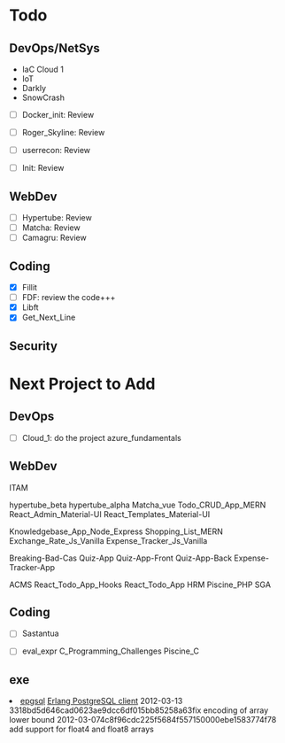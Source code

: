 # Todo


## DevOps/NetSys
- IaC Cloud 1
- IoT
- Darkly
- SnowCrash

- [ ] Docker_init: Review
- [ ] Roger_Skyline: Review
- [ ] userrecon: Review
- [ ] Init: Review






## WebDev
- [ ] Hypertube: Review
- [ ] Matcha: Review
- [ ] Camagru: Review

## Coding
- [x] Fillit
- [ ] FDF: review the code+++
- [x] Libft
- [x] Get_Next_Line

## Security

# Next Project to Add
## DevOps
- [ ] Cloud_1: do the project
azure_fundamentals

## WebDev
ITAM

hypertube_beta
hypertube_alpha
Matcha_vue
Todo_CRUD_App_MERN
React_Admin_Material-UI
React_Templates_Material-UI

Knowledgebase_App_Node_Express
Shopping_List_MERN
Exchange_Rate_Js_Vanilla
Expense_Tracker_Js_Vanilla

Breaking-Bad-Cas
Quiz-App
Quiz-App-Front
Quiz-App-Back
Expense-Tracker-App

ACMS
React_Todo_App_Hooks
React_Todo_App
HRM
Piscine_PHP
SGA

## Coding
- [ ] Sastantua
- [ ] eval_expr
C_Programming_Challenges
Piscine_C




## exe
<li id="epgsql">
  <a href="https://github.com/wg/epgsql">epgsql</a>
  <a href="https://github.com/wg/epgsql">Erlang PostgreSQL client</a>
  <span class="commit">
    <span class="date">2012-03-13</span>
    <span class="sha1">3318bd5d646cad0623ae9dcc6df015bb85258a63</span>fix encoding of array lower bound</span>
    <span class="commit"><span class="date">2012-03-07</span><span class="sha1">4c8f96cdc225f5684f557150000ebe1583774f78</span>
    add support for float4 and float8 arrays
  </span>
</li>